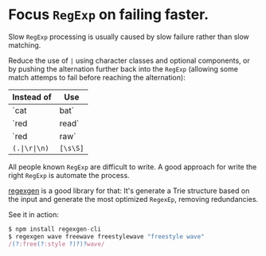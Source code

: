 # Focus `RegExp` on failing faster.

Slow `RegExp` processing is usually caused by slow failure rather than slow matching.

Reduce the use of `|` using character classes and optional components, or by pushing the alternation further back into the `RegExp` (allowing some match attemps to fail before reaching the alternation):

| Instead of | Use            |
|------------|----------------|
| `cat|bat`  | `[cb]at`       |
| `red|read` | `rea?d`        |
| `red|raw`  | `r(?:ed|aw)`   |
| `(.\|\r\|\n)`| `[\s\S]`     |

All people known `RegExp` are difficult to write. A good approach for write the right `RegExp` is automate the process.

[regexgen](https://github.com/devongovett/regexgen#regexgen) is a good library for that: It's generate a Trie structure based on the input and generate the most optimized `RegexEp`, removing redundancies.

See it in action:

```js
$ npm install regexgen-cli
$ regexgen wave freewave freestylewave "freestyle wave"
/(?:free(?:style ?)?)?wave/
```
